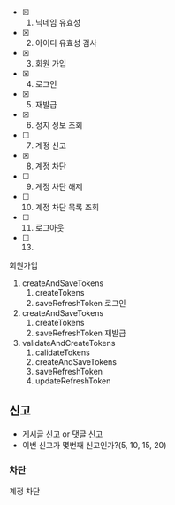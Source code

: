 
- [x] 1. 닉네임 유효성 
- [x] 2. 아이디 유효성 검사
- [x] 3. 회원 가입
- [x] 4. 로그인
- [x] 5. 재발급
- [x] 6. 정지 정보 조회
- [ ] 7. 계정 신고
- [x] 8. 계정 차단
- [ ] 9. 계정 차단 해제
- [ ] 10. 계정 차단 목록 조회
- [ ] 11. 로그아웃
- [ ] 13. 


회원가입 
1. createAndSaveTokens
	1. createTokens
	2. saveRefreshToken
로그인
1. createAndSaveTokens
	1. createTokens
	2. saveRefreshToken
재발급
1. validateAndCreateTokens
	1. calidateTokens
	2. createAndSaveTokens
	3. saveRefreshToken
	4. updateRefreshToken


## 신고
- 게시글 신고 or 댓글 신고
- 이번 신고가 몇번째 신고인가?(5, 10, 15, 20)
### 차단
계정 차단